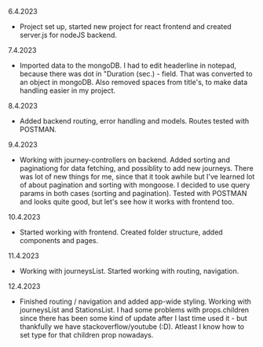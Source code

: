 
6.4.2023 
  - Project set up, started new project for react frontend and created server.js for nodeJS backend.

7.4.2023 
  - Imported data to the mongoDB. I had to edit headerline in notepad, because there was dot in "Duration (sec.) - field. That was converted to an object in mongoDB.       Also removed spaces from title's, to make data handling easier in my project.

8.4.2023
  - Added backend routing, error handling and models. Routes tested with POSTMAN.
  
9.4.2023
  - Working with journey-controllers on backend. Added sorting and paginationg for data fetching, and possiblity to add new journeys. There was lot of new things for       me, since that it took awhile but I've learned lot of about pagination and sorting with mongoose. I decided to use query params in both cases (sorting and             pagination). Tested with POSTMAN and looks quite good, but let's see how it works with frontend too.

10.4.2023
  - Started working with frontend. Created folder structure, added components and pages. 

11.4.2023
  - Working with journeysList. Started working with routing, navigation.

12.4.2023
  - Finished routing / navigation and added app-wide styling. Working with journeysList and StationsList. I had some problems with props.children since there has been     some kind of update after I last time used it - but thankfully we have stackoverflow/youtube (:D). Atleast I know how to set type for that children prop nowadays.

